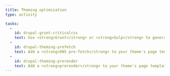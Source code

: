 ```yaml
---
title: Theming optimization
type: activity

tasks:
  -
    id: drupal-grunt-criticalcss
    text: Use <strong>Grunt</strong> or <strong>Gulp</strong> to generate critical CSS for a theme
  -
    id: drupal-theming-prefetch
    text: Add a <strong>DNS pre-fetch</strong> to your theme's page template
  -
    id: drupal-theming-prerender
    text: Add a <strong>prerender</strong> to your theme's page template (must use Chrome or IE11 to test).
---
```


